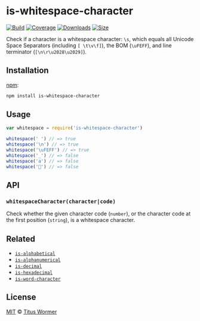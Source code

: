 # is-whitespace-character

[![Build][build-badge]][build]
[![Coverage][coverage-badge]][coverage]
[![Downloads][downloads-badge]][downloads]
[![Size][size-badge]][size]

Check if a character is a whitespace character: `\s`, which equals
all Unicode Space Separators (including `[ \t\v\f]`), the BOM
(`\uFEFF`), and line terminator (`[\n\r\u2028\u2029]`).

## Installation

[npm][]:

```bash
npm install is-whitespace-character
```

## Usage

```javascript
var whitespace = require('is-whitespace-character')

whitespace(' ') // => true
whitespace('\n') // => true
whitespace('\uFEFF') // => true
whitespace('_') // => false
whitespace('a') // => false
whitespace('💩') // => false
```

## API

### `whitespaceCharacter(character|code)`

Check whether the given character code (`number`), or the character
code at the first position (`string`), is a whitespace character.

## Related

*   [`is-alphabetical`](https://github.com/wooorm/is-alphabetical)
*   [`is-alphanumerical`](https://github.com/wooorm/is-alphanumerical)
*   [`is-decimal`](https://github.com/wooorm/is-decimal)
*   [`is-hexadecimal`](https://github.com/wooorm/is-hexadecimal)
*   [`is-word-character`](https://github.com/wooorm/is-word-character)

## License

[MIT][license] © [Titus Wormer][author]

<!-- Definitions -->

[build-badge]: https://img.shields.io/travis/wooorm/is-whitespace-character.svg

[build]: https://travis-ci.org/wooorm/is-whitespace-character

[coverage-badge]: https://img.shields.io/codecov/c/github/wooorm/is-whitespace-character.svg

[coverage]: https://codecov.io/github/wooorm/is-whitespace-character

[downloads-badge]: https://img.shields.io/npm/dm/is-whitespace-character.svg

[downloads]: https://www.npmjs.com/package/is-whitespace-character

[size-badge]: https://img.shields.io/bundlephobia/minzip/is-whitespace-character.svg

[size]: https://bundlephobia.com/result?p=is-whitespace-character

[npm]: https://docs.npmjs.com/cli/install

[license]: license

[author]: https://wooorm.com

